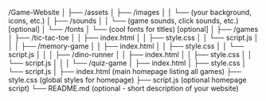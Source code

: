 /Game-Website
│
├── /assets
│   ├── /images
│   │   └── (your background, icons, etc.)
│   ├── /sounds
│   │   └── (game sounds, click sounds, etc.) [optional]
│   └── /fonts
│       └── (cool fonts for titles) [optional]
│
├── /games
│   ├── /tic-tac-toe
│   │   ├── index.html
│   │   ├── style.css
│   │   └── script.js
│   │
│   ├── /memory-game
│   │   ├── index.html
│   │   ├── style.css
│   │   └── script.js
│   │
│   ├── /dino-runner
│   │   ├── index.html
│   │   ├── style.css
│   │   └── script.js
│   │
│   └── /quiz-game
│       ├── index.html
│       ├── style.css
│       └── script.js
│
├── index.html    (main homepage listing all games)
├── style.css     (global styles for homepage)
├── script.js     (optional homepage script)
└── README.md     (optional - short description of your website)
